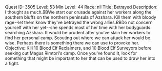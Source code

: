 Quest ID: 3505
Level: 53
Min Level: 44
Race: nil
Title: Betrayed
Description: I thought as much.$B$BWe start our crusade against her workers along the southern bluffs on the northern peninsula of Azshara. Kill them with bloody rage--let them know they've betrayed the wrong allies.$B$BDo not concern yourself with her yet--she spends most of her time with her bodyguards searching Azshara. It would be prudent after you've slain her workers to find her personal camp. Scouting out where we can attack her would be wise. Perhaps there is something there we can use to provoke her.
Objective: Kill 10 Blood Elf Reclaimers, and 10 Blood Elf Surveyors before seeking out Magus Rimtori's camp. Once you've found it, look for something that might be important to her that can be used to draw her into a fight.
